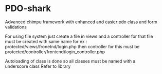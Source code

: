 PDO-shark
=========

Advanced chimpu framework with enhanced and easier pdo class and form validations

For using file system just create a file in views and a controller for that file must be created with same name for ex : protected/views/fronetnd/login.php then controller for this must be protected/controller/frontend/login_controller.php

Autoloading of class is done so all classes must be named with a underscore class Refer to library
